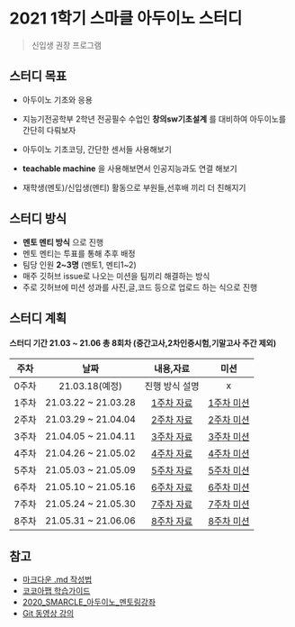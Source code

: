 # 2021 1학기 스마클 아두이노 스터디
> 신입생 권장 프로그램

## 스터디 목표

- 아두이노 기초와 응용

- 지능기전공학부 2학년 전공필수 수업인 **창의sw기초설계** 를 대비하여 아두이노를 간단히 다뤄보자

- 아두이노 기초코딩, 간단한 센서들 사용해보기

- **teachable machine** 을 사용해보면서 인공지능과도 연결 해보기

- 재학생(멘토)/신입생(멘티) 활동으로 부원들,선후배 끼리 더 친해지기


## 스터디 방식

- **멘토 멘티 방식** 으로 진행
- 멘토 멘티는 투표를 통해 추후 배정
- 팀당 인원 **2~3명** (멘토1, 멘티1~2)
- 매주 깃허브 issue로 나오는 미션을 팀끼리 해결하는 방식 
- 주로 깃허브에 미션 성과를 사진,글,코드 등으로 업로드 하는 식으로 진행 


## 스터디 계획
#### 스터디 기간 21.03 ~ 21.06 총 8회차 (중간고사,2차인증시험,기말고사 주간 제외) 

|주차|날짜|내용,자료|미션|
|:---:|:---:|:---:|:---:|
0주차|21.03.18(예정)|진행 방식 설명|x|
1주차|21.03.22 ~ 21.03.28|[1주차 자료]()|[1주차 미션]()|
2주차|21.03.29 ~ 21.04.04|[2주차 자료]()|[2주차 미션]()|
3주차|21.04.05 ~ 21.04.11|[3주차 자료]()|[3주차 미션]()|
4주차|21.04.26 ~ 21.05.02|[4주차 자료]()|[4주차 미션]()|
5주차|21.05.03 ~ 21.05.09|[5주차 자료]()|[5주차 미션]()|
6주차|21.05.10 ~ 21.05.16|[6주차 자료]()|[6주차 미션]()|
7주차|21.05.24 ~ 21.05.30|[7주차 자료]()|[7주차 미션]()|
8주차|21.05.31 ~ 21.06.06|[8주차 자료]()|[8주차 미션]()|


## 참고

- [마크다운 .md 작성법](https://gist.github.com/ihoneymon/652be052a0727ad59601)
- [코코아팹 학습가이드](https://kocoafab.cc/product/studyguide)
- [2020_SMARCLE_아두이노_멘토링강좌]()
- [Git 동영상 강의](https://www.youtube.com/playlist?list=PLRx0vPvlEmdD5FLIdwTM4mKBgyjv4no81)
